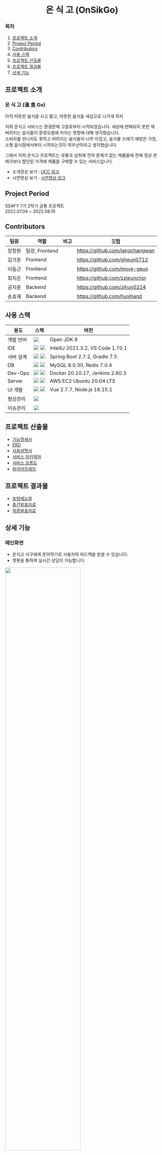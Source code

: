 <h1 align="center">온 식 고 (OnSikGo)</h1>

### 목차

1. [프로젝트 소개](#프로젝트소개)
2. [Project Period](#ProjectPeriod)
3. [Contributors](#Contributors)
4. [사용 스택](#사용스택)
5. [프로젝트 산출물](#프로젝트산출물)
6. [프로젝트 결과물](#프로젝트결과물)
7. [상세 기능](#상세기능)

## 프로젝트&nbsp;소개

### 온 식 고 (溫 食 Go)

아직 따뜻한 음식을 사고 팔고, 따뜻한 음식을 세상으로 나가게 하자

저희 온식고 서비스는 환경문제 고찰로부터 시작되었습니다. 세상에 판매되지 못한 채 버려지는 음식들이 환경오염에 끼치는 영향에 대해 생각했습니다.  
소비자를 만나지도 못하고 버려지는 음식들이 너무 아깝고, 음식물 쓰레기 예방은 가정,소형 음식점에서부터 시작되는것이 최우선이라고 생각했습니다.

그래서 저희 온식고 프로젝트는 유통과 섭취에 전혀 문제가 없는 제품들에 한해 정상 판매가보다 할인된 가격에 제품을 구매할 수 있는 서비스입니다.

- 소개영상 보기 : [UCC 링크](https://www.youtube.com/watch?v=9xqYnEK3skY)
- 시연영상 보기 : [시연영상 링크]()

## Project&nbsp;Period

SSAFY 7기 2학기 공통 프로젝트  
2022.07.04 ~ 2022.08.19

## Contributors

| 팀원   | 역할           | 비고 | 깃헙                            |
| ------ | -------------- | ---- | ------------------------------- |
| 장창완 | 팀장, Frontend |      | https://github.com/jangchangwan |
| 김가흔 | Frontend       |      | https://github.com/gheun0712    |
| 이동근 | Frontend       |      | https://github.com/move-geun    |
| 최지은 | Frontend       |      | https://github.com/zzieunchoi   |
| 공지훈 | Backend        |      | https://github.com/Jihun0224    |
| 손효재 | Backend        |      | https://github.com/hyojhand     |

## 사용&nbsp;스택

| 용도      | 스택                                                                                                                                                                                                                               | 버전                              |
| --------- | ---------------------------------------------------------------------------------------------------------------------------------------------------------------------------------------------------------------------------------- | --------------------------------- |
| 개발 언어 | <img src="https://img.shields.io/badge/Java-007396?style=plastic&logo=Java&logoColor=white">                                                                                                                                       | Open JDK 8                        |
| IDE       | <img src="https://img.shields.io/badge/IntelliJ-2560E0?style=plastic&logo=IntelliJ IDEA&logoColor=white"> <img src="https://img.shields.io/badge/Visual Studio Code-007ACC?style=plastic&logo=Visual Studio Code&logoColor=white"> | IntelliJ 2021.3.2, VS Code 1.70.1 |
| 서버 설계 | <img src="https://img.shields.io/badge/SpringBoot-339933?style=plastic&logo=SpringBoot&logoColor=white"> <img src="https://img.shields.io/badge/Gradle-02303A?style=plastic&logo=Gradle&logoColor=white">                          | Spring Boot 2.7.2, Gradle 7.5     |
| DB        | <img src="https://img.shields.io/badge/MySQL-4169E1?style=plastic&logo=MySQL&logoColor=white"> <img src="https://img.shields.io/badge/Redis-DC382D?style=plastic&logo=Redis&logoColor=white">                                      | MySQL 8.0.30, Redis 7.0.4         |
| Dev-Ops   | <img src="https://img.shields.io/badge/Docker-2496ED?style=plastic&logo=Docker&logoColor=white"> <img src="https://img.shields.io/badge/Jenkins-D24939?style=plastic&logo=Jenkins&logoColor=white">                                | Docker 20.10.17, Jenkins 2.60.3   |
| Server    | <img src="https://img.shields.io/badge/Amazon EC2-FF9900?style=plastic&logo=Amazon EC2&logoColor=white"> <img src="https://img.shields.io/badge/Amazon S3-569A31?style=plastic&logo=Amazon S3&logoColor=white">                    | AWS EC2 Ubuntu 20.04 LTS          |
| UI 개발   | <img src="https://img.shields.io/badge/Vue.js-4FC08D?style=plastic&logo=Vue.js&logoColor=white"> <img src="https://img.shields.io/badge/Node.js-339933?style=plastic&logo=Node.js&logoColor=white">                                | Vue 2.7.7, Node.js 16.15.1        |
| 형상관리  | <img src="https://img.shields.io/badge/git-F05032?style=plastic&logo=git&logoColor=white">                                                                                                                                         |                                   |
| 이슈관리  | <img src="https://img.shields.io/badge/Jira-0052CC?style=plastic&logo=Jira Software&logoColor=white">                                                                                                                              |                                   |

## 프로젝트&nbsp;산출물

- [기능명세서](./기획/기능명세서.md)
- [ERD](./기획/ERD.md)
- [사용설명서](./기획/사용설명서.md)
- [서비스&nbsp;아키텍처](./기획/서비스 아키텍처.md)
- [서비스&nbsp;흐름도](./기획/서비스 흐름도.md)
- [와이어프레임](./기획/와이어프레임.md)

## 프로젝트&nbsp;결과물

- [포팅메뉴얼](./기획/기능명세서.md)
- [중간발표자료](./기획/온식고_중간발표.pptx)
- [최종발표자료](./기획/온식고_최종발표.pptx)

## 상세&nbsp;기능

### 메인화면

- 온식고 식구에게 문의하기로 사용자의 피드백을 받을 수 있습니다.
- 챗봇을 통하여 실시간 상담이 가능합니다.
<img width="70%" src="https://user-images.githubusercontent.com/87989933/185786944-135b0bbd-90f6-4f71-8f46-0926630ea586.gif"/>

### 온식고 소개 & 이용방법

- 온식고 서비스의 소개 와 이용방법을 나타냅니다.
<img width="25%" height="10%" src="https://user-images.githubusercontent.com/87989933/185745056-eaec4879-c369-4708-827c-8ba65ece38a9.gif"/>

## 유저

### 회원가입 & 소셜로그인

- 이메일 인증을 진행하고 유저의 정보를 기입하여 회원가입 합니다.
- 카카오, 네이버를 활용한 소셜 로그인을 진행합니다.
<img width="70%" src="https://onsikgo.s3.ap-northeast-2.amazonaws.com/GIF/%EC%9C%A0%EC%A0%80+%EB%A1%9C%EA%B7%B8%EC%9D%B8.gif"/>

### 세일상품 리스트 & 카테고리로 보기

- 현재 세일 상품 리스트를 확인합니다.
- 카카오맵을 통해 내 위치 주변의 세일 상품 매장을 마커로 표시합니다.
- 카테고리로 세일 상품을 등록한 가게 정보를 확인할 수 있습니다.
<img width="25%" height="10%" src="https://user-images.githubusercontent.com/87989933/185745406-3e5a58aa-eae8-4708-aa12-f1d3051d2f63.gif"/>

### 주문하기

- 선택한 세일 상품을 주문합니다.
<img width="25%" height="10%" src="https://user-images.githubusercontent.com/87989933/185745537-35ed299d-0c52-49cf-a894-f40960b980f7.gif"/>

### 가게 상세정보 확인 & SNS 공유

- 해당 가게의 상세정보를 확인합니다.
- 현재 세일 상품 목록 확인, 리뷰 작성, SNS 공유가 가능합니다.
<img width="25%" height="10%" src="https://user-images.githubusercontent.com/87989933/185745546-82165a1c-bb91-4b95-8b4a-e53ac82a92cd.gif"/>

### 알림

- 주문 요청에 대한 알림을 확인합니다.
<img width="25%" height="10%" src="https://user-images.githubusercontent.com/87989933/185745551-57bdaead-aefb-4f0c-982d-f3ee8019e6eb.gif"/>

## 업주

### 회원가입

- 이메일 인증과 사업자 등록번호 조회 API를 활용해 사업자 번호 인증을 진행합니다.
- 최초 가게 정보를 기입하여 회원가입을 진행합니다.
<img width="70%" src="https://user-images.githubusercontent.com/87989933/185745556-205d4594-c214-49f1-8b38-9f0a05ac7a7b.gif"/>

### 상품등록

- 상품정보를 입력하여 해당 가게의 상품을 등록합니다.
<img width="70%" src="https://user-images.githubusercontent.com/87989933/185786952-d535e321-ccaa-4bf5-8874-9d535bf65878.gif"/>

### 재고등록

- 당일 재고 상품의 할인가 및 수량을 입력하여 재고를 등록합니다.
<img width="70%" src="https://onsikgo.s3.ap-northeast-2.amazonaws.com/GIF/%EC%9E%AC%EA%B3%A0%EB%93%B1%EB%A1%9D.gif"/>

### 마이페이지 - 데이터 분석

- 최근 1주일간 판매 데이터를 나타냅니다.
- 원하는 기간을 선택하여 해당 기간의 판매 데이터를 나타냅니다.
<img width="25%" height="10%" src="https://user-images.githubusercontent.com/87989933/185745619-83bdd161-d2cd-4cb4-a2e7-f35fdda77a11.gif"/>

### 가게정보 수정

- 해당 가게의 정보를 수정합니다.
<img width="25%" height="10%" src="https://user-images.githubusercontent.com/87989933/185745613-a841cd44-3b3b-4cef-b020-083ebf024281.gif"/>

### 영업종료

- 당일 영업을 종료합니다.
- 당일 판매 데이터가 저장됩니다.
<img width="25%" height="10%" src="https://user-images.githubusercontent.com/87989933/185745931-73fbd3b0-ea7e-4407-9146-3056da3b0497.gif"/>

### 알림

- 고객이 요청한 주문을 승인하거나, 사유를 선택하여 거절합니다.
- 고객이 픽업완료시 수령완료 처리를 진행합니다.
<img width="25%" height="10%" src="https://user-images.githubusercontent.com/87989933/185745607-d75629af-26a2-4504-aafd-a7e235c00600.gif"/>
